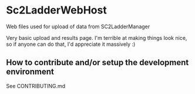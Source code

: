 # Sc2LadderWebHost

Web files used for upload of data from SC2LadderManager

Very basic upload and results page.  I'm terrible at making things look nice, so if anyone can do that, I'd appreciate it massively :)

## How to contribute and/or setup the development environment

See CONTRIBUTING.md